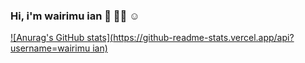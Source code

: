 ### Hi, i'm wairimu ian 👋 👨‍💻 ☺️


[![Anurag's GitHub stats](https://github-readme-stats.vercel.app/api?username=wairimu ian)](https://github.com/anuraghazra/github-readme-stats)
